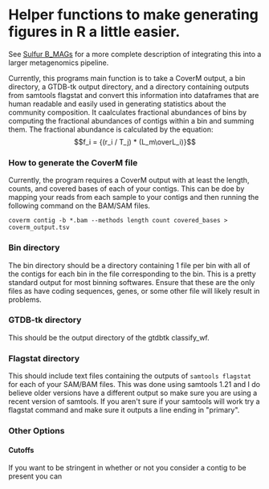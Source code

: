 # Helper functions to make generating figures in R a little easier.
See [Sulfur B_MAGs](https://github.com/Silveira-Lab/sulfur_bmags) for a more complete description of integrating this into a larger metagenomics pipeline.  

Currently, this programs main function is to take a CoverM output, a bin directory, a GTDB-tk output directory, and a directory containing outputs from samtools flagstat and convert this information into dataframes that are human readable and easily used in generating statistics about the community composition. It caalculates fractional abundances of bins by computing the fractional abundances of contigs within a bin and summing them. The fractional abundance is calculated by the equation:
$$f_i = {(r_i / T_j) * (L_m\overL_i)}$$
### How to generate the CoverM file
Currently, the program requires a CoverM output with at least the length, counts, and covered bases of each of your contigs. This can be doe by mapping your reads from each sample to your contigs and then running the following command on the BAM/SAM files.  
```
coverm contig -b *.bam --methods length count covered_bases > coverm_output.tsv
```
### Bin directory
The bin directory should be a directory containing 1 file per bin with all of the contigs for each bin in the file corresponding to the bin. This is a pretty standard output for most binning softwares. Ensure that these are the only files as have coding sequences, genes, or some other file will likely result in problems.
### GTDB-tk directory
This should be the output directory of the gtdbtk classify_wf.
### Flagstat directory
This should include text files containing the outputs of `samtools flagstat` for each of your SAM/BAM files. This was done using samtools 1.21 and I do believe older versions have a different output so make sure you are using a recent version of samtools. If you aren't sure if your samtools will work try a flagstat command and make sure it outputs a line ending in "primary".
### Other Options
#### Cutoffs
If you want to be stringent in whether or not you consider a contig to be present you can 

